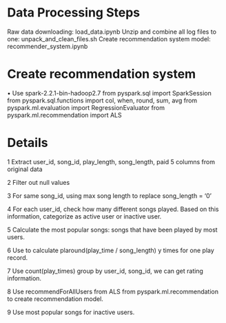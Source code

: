 
# Data Processing Steps
Raw data downloading: load_data.ipynb
Unzip and combine all log files to one: unpack_and_clean_files.sh
Create recommendation system model: recommender_system.ipynb

# Create recommendation system
•	Use spark-2.2.1-bin-hadoop2.7
from pyspark.sql import SparkSession
from pyspark.sql.functions import col, when, round, sum, avg
from pyspark.ml.evaluation import RegressionEvaluator
from pyspark.ml.recommendation import ALS

# Details 
1 Extract user_id, song_id, play_length, song_length, paid 5 columns from original data

2 Filter out null values

3 For same song_id, using max song length to replace song_length = ‘0’

4 For each user_id, check how many different songs played. Based on this information, categorize as active user or inactive user.

5 Calculate the most popular songs: songs that have been played by most users.

6 Use to calculate plaround(play_time / song_length) y times for one play record.

7 Use count(play_times) group by user_id, song_id, we can get rating information.

8 Use recommendForAllUsers from ALS from pyspark.ml.recommendation to create recommendation model.

9 Use most popular songs for inactive users.
